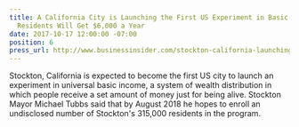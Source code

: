 ```yaml
---
title: A California City is Launching the First US Experiment in Basic Income — and
  Residents Will Get $6,000 a Year
date: 2017-10-17 12:00:00 -07:00
position: 6
press_url: http://www.businessinsider.com/stockton-california-launching-the-first-us-experiment-in-basic-income-2017-10
---
```


Stockton, California is expected to become the first US city to launch an experiment in universal basic income, a system of wealth distribution in which people receive a set amount of money just for being alive. Stockton Mayor Michael Tubbs said that by August 2018 he hopes to enroll an undisclosed number of Stockton's 315,000 residents in the program.

